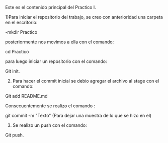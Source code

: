 Este es el contenido principal del Practico I.

1)Para iniciar el repositorio del trabajo, se creo con anterioridad una carpeta en el escritorio:

-mkdir Practico

posteriormente nos movimos a ella con el comando:

cd Practico 

para luego iniciar un repositorio con el comando:

Git init.

2) Para hacer el commit inicial se debio agregar el archivo al stage con el comando:

Git add README.md

Consecuentemente se realizo el comando :

git commit -m "Texto" (Para dejar una muestra de lo que se hizo en el)

3) Se realizo un push con el comando:

Git push.

